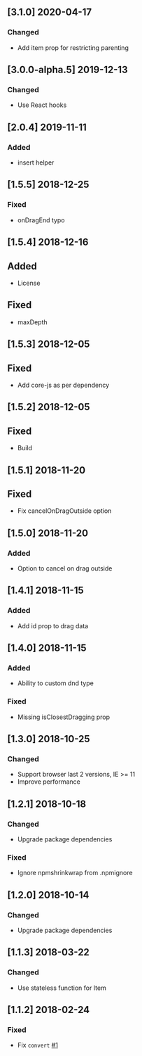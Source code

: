 ## [3.1.0] 2020-04-17
### Changed
- Add item prop for restricting parenting

## [3.0.0-alpha.5] 2019-12-13
### Changed
- Use React hooks

## [2.0.4] 2019-11-11
### Added
- insert helper

## [1.5.5] 2018-12-25
### Fixed
- onDragEnd typo

## [1.5.4] 2018-12-16
## Added
- License
## Fixed
- maxDepth

## [1.5.3] 2018-12-05
## Fixed
- Add core-js as per dependency

## [1.5.2] 2018-12-05
## Fixed
- Build

## [1.5.1] 2018-11-20
## Fixed
- Fix cancelOnDragOutside option

## [1.5.0] 2018-11-20
### Added
- Option to cancel on drag outside

## [1.4.1] 2018-11-15
### Added
- Add id prop to drag data

## [1.4.0] 2018-11-15
### Added
- Ability to custom dnd type
### Fixed
- Missing isClosestDragging prop

## [1.3.0] 2018-10-25
### Changed
- Support browser last 2 versions, IE >= 11
- Improve performance

## [1.2.1] 2018-10-18
### Changed
- Upgrade package dependencies
### Fixed
- Ignore npmshrinkwrap from .npmignore

## [1.2.0] 2018-10-14
### Changed
- Upgrade package dependencies

## [1.1.3] 2018-03-22
### Changed
- Use stateless function for Item

## [1.1.2] 2018-02-24
### Fixed
- Fix `convert` [#1](https://github.com/lytc/react-sortly/issues/1)
